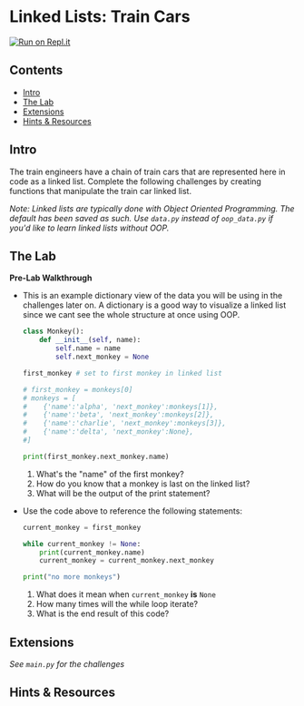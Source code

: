 # Linked Lists: Train Cars

[![Run on Repl.it](https://repl.it/badge/github/upperlinecode/<INSERT_GITHUB_EXTENSION>)](https://repl.it/github/upperlinecode/<INSERT_GITHUB_EXTENSION>)

## Contents

- [Intro](#intro)
- [The Lab](#the-lab)
- [Extensions](#extensions)
- [Hints & Resources](#hints--resources)

## Intro

The train engineers have a chain of train cars that are represented here in code as a linked list. Complete the following challenges by creating functions that manipulate the train car linked list.

_Note: Linked lists are typically done with Object Oriented Programming. The default has been saved as such. Use `data.py` instead of `oop_data.py` if you'd like to learn linked lists without OOP._

## The Lab

**Pre-Lab Walkthrough**

- This is an example dictionary view of the data you will be using in the challenges later on. A dictionary is a good way to visualize a linked list since we cant see the whole structure at once using OOP.

    ```py
    class Monkey():
        def __init__(self, name):
            self.name = name
            self.next_monkey = None

    first_monkey # set to first monkey in linked list
    ```
    ```py
    # first_monkey = monkeys[0]
    # monkeys = [
    #    {'name':'alpha', 'next_monkey':monkeys[1]},
    #    {'name':'beta', 'next_monkey':monkeys[2]},
    #    {'name':'charlie', 'next_monkey':monkeys[3]},
    #    {'name':'delta', 'next_monkey':None},
    #]

    print(first_monkey.next_monkey.name)
    ```
    
    1. What's the "name" of the first monkey?
    2. How do you know that a monkey is last on the linked list?
    3. What will be the output of the print statement?

- Use the code above to reference the following statements:
    ```py
    current_monkey = first_monkey

    while current_monkey != None:
        print(current_monkey.name)
        current_monkey = current_monkey.next_monkey

    print("no more monkeys")
    ```
    1. What does it mean when `current_monkey` **is** `None`
    2. How many times will the while loop iterate?
    2. What is the end result of this code?


## Extensions

_See `main.py` for the challenges_

## Hints & Resources